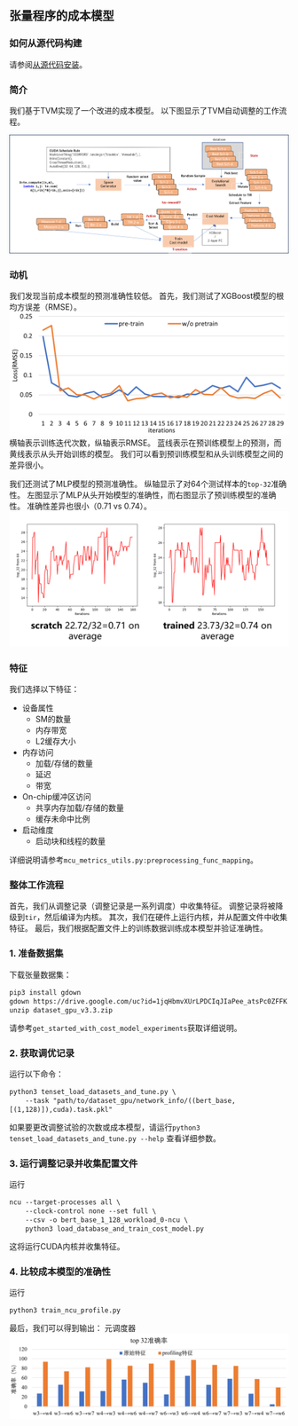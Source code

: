 ## 张量程序的成本模型



### 如何从源代码构建

请参阅[从源代码安装](https://tvm.apache.org/docs/install/from_source.html)。

### 简介

我们基于TVM实现了一个改进的成本模型。
以下图显示了TVM自动调整的工作流程。

![元调度器](readme_figures/tvm-meta-scheduler-workflow.png)

### 动机
我们发现当前成本模型的预测准确性较低。
首先，我们测试了XGBoost模型的根均方误差（RMSE）。
![元调度器](readme_figures/tvm-rmse-error-xgboost.png)
横轴表示训练迭代次数，纵轴表示RMSE。
蓝线表示在预训练模型上的预测，而黄线表示从头开始训练的模型。
我们可以看到预训练模型和从头训练模型之间的差异很小。

我们还测试了MLP模型的预测准确性。
纵轴显示了对64个测试样本的`top-32`准确性。
左图显示了MLP从头开始模型的准确性，而右图显示了预训练模型的准确性。
准确性差异也很小（$0.71$ vs $0.74$）。
![元调度器](readme_figures/tvm-mlp-top32-acc.png)


### 特征

我们选择以下特征：
* 设备属性
    * SM的数量
    * 内存带宽
    * L2缓存大小
* 内存访问
    * 加载/存储的数量
    * 延迟
    * 带宽
* On-chip缓冲区访问
    * 共享内存加载/存储的数量
    * 缓存未命中比例
* 启动维度
    * 启动块和线程的数量

详细说明请参考`mcu_metrics_utils.py:preprocessing_func_mapping`。


### 整体工作流程

首先，我们从调整记录（调整记录是一系列调度）中收集特征。
调整记录将被降级到`tir`，然后编译为内核。
其次，我们在硬件上运行内核，并从配置文件中收集特征。
最后，我们根据配置文件上的训练数据训练成本模型并验证准确性。

### 1. 准备数据集

下载张量数据集：
```shell
pip3 install gdown
gdown https://drive.google.com/uc?id=1jqHbmvXUrLPDCIqJIaPee_atsPc0ZFFK
unzip dataset_gpu_v3.3.zip
```

请参考`get_started_with_cost_model_experiments`获取详细说明。

### 2. 获取调优记录
运行以下命令：

```shell
python3 tenset_load_datasets_and_tune.py \
    --task "path/to/dataset_gpu/network_info/((bert_base,[(1,128)]),cuda).task.pkl"
```
如果要更改调整试验的次数或成本模型，请运行```python3 tenset_load_datasets_and_tune.py --help```
查看详细参数。

### 3. 运行调整记录并收集配置文件
运行

```shell
ncu --target-processes all \
    --clock-control none --set full \
    --csv -o bert_base_1_128_workload_0-ncu \
    python3 load_database_and_train_cost_model.py
```
这将运行CUDA内核并收集特征。

### 4. 比较成本模型的准确性
运行

```shell
python3 train_ncu_profile.py
```
最后，我们可以得到输出：
元调度器
![meta-scheduler](readme_figures/tvm-meta-scheduler-ncu-accuracy.png)